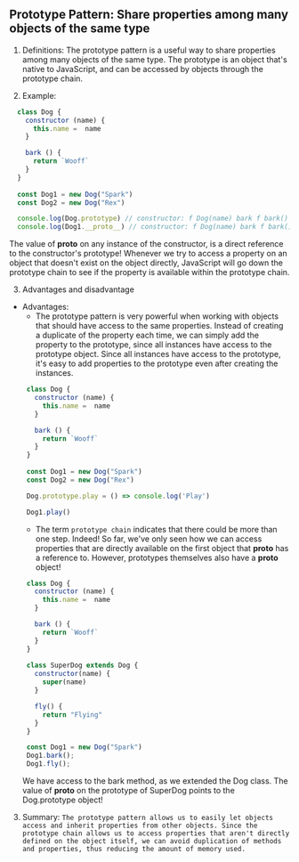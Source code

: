 <h2>Prototype Pattern: Share properties among many objects of the same type</h2>

1. Definitions:
The prototype pattern is a useful way to share properties among many objects of the same type. The prototype is an object that's native to JavaScript, and can be accessed by objects through the prototype chain.

2. Example:

```js
  class Dog {
    constructor (name) {
      this.name =  name
    }

    bark () {
      return `Wooff`
    }
  }
  
  const Dog1 = new Dog("Spark")
  const Dog2 = new Dog("Rex")

  console.log(Dog.prototype) // constructor: f Dog(name) bark f bark()
  console.log(Dog1.__proto__) // constructor: f Dog(name) bark f bark()
```

The value of __proto__ on any instance of the constructor, is a direct reference to the constructor's prototype! Whenever we try to access a property on an object that doesn't exist on the object directly, JavaScript will go down the prototype chain to see if the property is available within the prototype chain.


3. Advantages and disadvantage

- Advantages: 
   * The prototype pattern is very powerful when working with objects that should have access to the same properties. Instead of creating a duplicate of the property each time, we can simply add the property to the prototype, since all instances have access to the prototype object. Since all instances have access to the prototype, it's easy to add properties to the prototype even after creating the instances.
   ```js
    class Dog {
      constructor (name) {
        this.name =  name
      }

      bark () {
        return `Wooff`
      }
    }
    
    const Dog1 = new Dog("Spark")
    const Dog2 = new Dog("Rex")

    Dog.prototype.play = () => console.log('Play')

    Dog1.play()
   ```
   * The term `prototype chain` indicates that there could be more than one step. Indeed! So far, we've only seen how we can access properties that are directly available on the first object that __proto__ has a reference to. However, prototypes themselves also have a __proto__ object!
   ```js
    class Dog {
      constructor (name) {
        this.name =  name
      }

      bark () {
        return `Wooff`
      }
    }
    
    class SuperDog extends Dog {
      constructor(name) {
        super(name)
      }

      fly() {
        return "Flying"
      }
    }

    const Dog1 = new Dog("Spark")
    Dog1.bark();
    Dog1.fly();
   ```
    We have access to the bark method, as we extended the Dog class. The value of __proto__ on the prototype of SuperDog points to
    the Dog.prototype object!

3. Summary: `The prototype pattern allows us to easily let objects access and inherit properties from other objects. Since the prototype chain allows us to access properties that aren't directly defined on the object itself, we can avoid duplication of methods and properties, thus reducing the amount of memory used.`